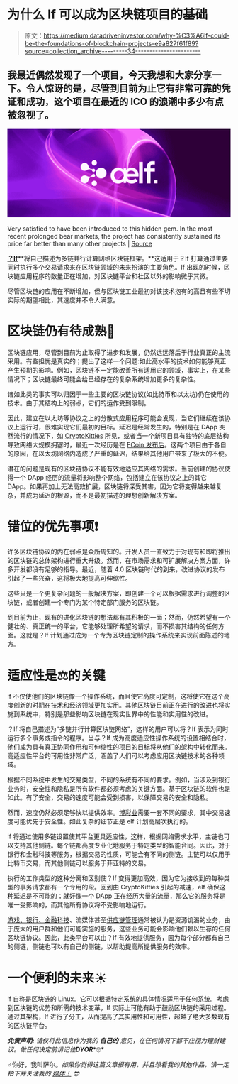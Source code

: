 # 为什么 lf 可以成为区块链项目的基础

> 原文：<https://medium.datadriveninvestor.com/why-%C3%A6lf-could-be-the-foundations-of-blockchain-projects-e9a827f61f89?source=collection_archive---------34----------------------->

## 我最近偶然发现了一个项目，今天我想和大家分享一下。令人惊讶的是，尽管到目前为止它有非常可靠的凭证和成功，这个项目在最近的 ICO 的浪潮中多少有点被忽视了。

![](img/b7126fffdddc437caeb47d38ff8964fb.png)

Very satisfied to have been introduced to this hidden gem. In the most recent prolonged bear markets, the project has consistently sustained its price far better than many other projects | [Source](https://www.tokens24.com/cryptopedia/coin-guides/what-is-aelf-how-it-works)

[**？lf**](https://aelf.io/)**将自己描述为多链并行计算网络区块链框架。**这适用于？lf 打算通过主要同时执行多个交易请求来在区块链领域的未来扮演的主要角色。lf 出现的时候，区块链应用程序的数量正在增加，对区块链平台和社区以外的影响微乎其微。

尽管区块链的应用在不断增加，但与区块链工业最初对该技术抱有的高且有些不切实际的期望相比，其速度并不令人满意。

# 区块链仍有待成熟💭

区块链应用，尽管到目前为止取得了进步和发展，仍然远远落后于行业真正的主流采用。有些担忧是真实的；提出了这样一个问题:如此高水平的技术如何能够真正产生预期的影响。例如，区块链不一定能改善所有适用它的领域，事实上，在某些情况下；区块链最终可能会给已经存在的复杂系统增加更多的复杂性。

诸如此类的事实可以归因于一些主要的区块链协议(如比特币和以太坊)仍在使用的技术。由于其结构上的弱点，它们的运作受到限制。

因此，建立在以太坊等协议之上的分散式应用程序可能会发现，当它们继续在该协议上运行时，很难实现它们最初的目标。延迟是经常发生的，特别是在 DApp 突然流行的情况下，如 [CryptoKitties](https://www.bbc.com/news/technology-42237162) 所见，或者当一个新项目具有独特的底层结构导致网络大规模拥塞时，最近一次经历是在 [FCoin 发布后](https://www.ccn.com/chinese-exchange-fcoin-accused-of-crippling-ethereum-network-for-cheap-publicity/)。这两个项目由于各自的原因，在以太坊网络内造成了严重的延迟，结果给其他用户带来了极大的不便。

潜在的问题是现有的区块链协议不能有效地适应其网络的需求。当前创建的协议使得一个 DApp 经历的流量将影响整个网络，包括建立在该协议之上的其它 DApp。如果再加上无法高效扩展，区块链将深受其害，因为它将变得越来越复杂，并成为延迟的根源，而不是最初描述的理想创新解决方案。

# 错位的优先事项❗

许多区块链协议的内在弱点是众所周知的。开发人员一直致力于对现有和即将推出的区块链的总体架构进行重大升级。然而，在市场需求和可扩展解决方案方面，许多开发都没有足够的指导。最近，随着 4.0 区块链时代的到来，改进协议的发布引起了一些兴奋，这将极大地提高可伸缩性。

这些只是一个更复杂问题的一般解决方案，即创建一个可以根据需求进行调整的区块链，或者创建一个专门为某个特定部门服务的区块链。

到目前为止，现有的进化区块链的想法都有其积极的一面；然而，仍然希望有一个健壮的、真正统一的平台，它能够处理所希望的请求，而不损害其结构的任何方面。这就是？lf 计划通过成为一个专为区块链定制的操作系统来实现前面陈述的地方。

# 适应性是⚖的关键

lf 不仅使他们的区块链像一个操作系统，而且使它高度可定制，这将使它在这个高度创新的时期在技术和经济领域更加实用。其他区块链目前正在进行的改进也将实施到系统中，特别是那些影响区块链在现实世界中的性能和实用性的改进。

？lf 将自己描述为“多链并行计算区块链网络”，这样的用户可以将？lf 表示为同时运行多个事务或指令的程序。当与？lf 成为高度适应性操作系统的设置相结合时，他们成为具有真正协同作用和可伸缩性的项目的目标将从他们的架构中转化而来。高适应性平台的可用性非常广泛，涵盖了人们可以考虑应用区块链技术的各种领域。

根据不同系统中发生的交易类型，不同的系统有不同的要求。例如，当涉及到银行业务时，安全性和隐私是所有软件都必须考虑的关键方面。基于区块链的软件也是如此。有了安全，交易的速度可能会受到损害，以保障交易的安全和隐私。

然而，速度仍然必须足够快以提供效率。[博彩业](https://cointelegraph.com/news/video-games-and-blockchain-new-experience-for-players-or-more-profit-for-developers)需要一套不同的要求，其中交易速度可能优先于安全性。如此复杂的细节正是 elf 计划高层次执行的。

lf 将通过使用多链设置使其平台更具适应性，这样，根据网络需求水平，主链也可以支持其他侧链。每个链都高度专业化地服务于特定类型的智能合同。因此，对于银行和金融科技等服务，根据交易的性质，可能会有不同的侧链。主链可以仅用于比特币交易，而其他侧链可以服务于菲亚特的交易。

执行的工作类型的这种分离和区别使？lf 变得更加高效，因为它为接收到的每种类型的事务请求都有一个专用的段。回到由 CryptoKitties 引起的减速，elf 确保这种延迟是不可能的；就好像一个 DApp 正在经历大量的流量，那么它的服务将是唯一受影响的，而其他所有协议将不受影响地运行。

[游戏、银行、金融科技](http://www.cityam.com/264442/fintech-understanding-blockchain)、流媒体甚至[供应链管理](https://www.forbes.com/sites/bernardmarr/2018/03/23/how-blockchain-will-transform-the-supply-chain-and-logistics-industry/)通常被认为是资源饥渴的业务，由于庞大的用户群和他们可能实施的服务，这些业务可能会影响他们赖以生存的任何区块链协议。因此，此类平台可以由？lf 有效地提供服务，因为每个部分都有自己的侧链，侧链也可以有自己的侧链，以帮助提高所提供服务的效率。

# 一个便利的未来☀️

lf 自称是区块链的 Linux。它可以根据特定系统的具体情况适用于任何系统。考虑到区块链的优势和所需的技术变革，lf 实际上可能有助于鼓励区块链的采用过程。通过其架构，lf 进行了分工，从而提高了其实用性和可用性，超越了绝大多数现有的区块链平台。

***免责声明:*** *请仅将此信息作为我的* ***自己的*** *意见，在任何情况下都不应视为理财建议。做任何决定前请记住****DYOR****🤓*

♂️你好，我叫萨尔。*如果你觉得这篇文章很有用，并且想看我的其他作品，请一定拍下并关注我的* [*媒体！*](https://medium.com/@salmanmiah) *😎*